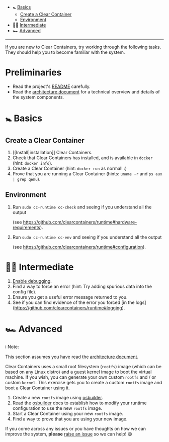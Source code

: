 * :baby_symbol: [Basics](#basics)
  * [Create a Clear Container](#create-a-clear-container)
  * [Environment](#environment)
* :biking_man: [Intermediate](#intermediate)
* :racing_car:  [Advanced](#advanced)
___

If you are new to Clear Containers, try working through the following tasks. They should help you to become familiar with the system.

# Preliminaries

- Read the project's [README](https://github.com/clearcontainers/runtime/blob/master/README.md) carefully.
- Read the [architecture document](https://github.com/clearcontainers/runtime/blob/master/docs/architecture/architecture.md) for a technical overview and details of the system components.

# :baby_symbol: Basics

## Create a Clear Container

1. [[Install|installation]] Clear Containers.
1. Check that Clear Containers has installed, and is available in `docker` (hint: `docker info`).
1. Create a Clear Container (hint: `docker run` as normal! :)
1. Prove that you are running a Clear Container (hints: `uname -r` and `ps aux | grep qemu`).

## Environment

1. Run `sudo cc-runtime cc-check` and seeing if you understand all the output

   (see https://github.com/clearcontainers/runtime#hardware-requirements).

1. Run `sudo cc-runtime cc-env` and seeing if you understand all the output

   (see https://github.com/clearcontainers/runtime#configuration).

# :biking_man: Intermediate

1. [Enable debugging](https://github.com/clearcontainers/runtime#debugging).
1. Find a way to force an error
   (hint: Try adding spurious data into the config file).
1. Ensure you get a useful error message returned to you.
1. See if you can find evidence of the error you forced [in the logs]
   (https://github.com/clearcontainers/runtime#logging).

# :racing_car: Advanced

:information_source: Note:

This section assumes you have read the [architecture document](https://github.com/clearcontainers/runtime/blob/master/docs/architecture/architecture.md).

Clear Containers uses a small root filesystem (`rootfs`) image (which can be based on any Linux distro) and a guest kernel image to boot the virtual machine. If you wish, you can generate your own custom `rootfs` and / or custom `kernel`. This exercise gets you to create a custom `rootfs` image and boot a Clear Container using it.

1. Create a new `rootfs` image using [osbuilder](https://github.com/clearcontainers/osbuilder).
1. Read the [osbuilder](https://github.com/clearcontainers/osbuilder) docs to establish how to modify your runtime configuration to use the new `rootfs` image.
1. Start a Clear Container using your new `rootfs` image.
1. Find a way to prove that you are using your new image.

If you come across any issues or you have thoughts on how we can improve the system, **please** [raise an issue](https://github.com/clearcontainers/runtime/issues/new) so we can help! :smile: